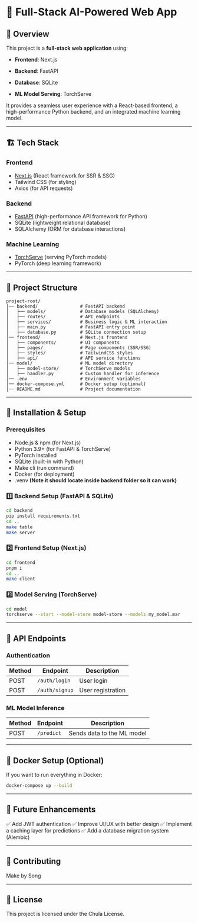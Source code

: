 # 🚀 Full-Stack AI-Powered Web App

## 📌 Overview

This project is a **full-stack web application** using:

- **Frontend**: Next.js

- **Backend**: FastAPI

- **Database**: SQLite

- **ML Model Serving**: TorchServe

It provides a seamless user experience with a React-based frontend, a high-performance Python backend, and an integrated machine learning model.

---

## 🏗 Tech Stack

### Frontend

- [Next.js](https://nextjs.org/) (React framework for SSR & SSG)
- Tailwind CSS (for styling)
- Axios (for API requests)

### Backend

- [FastAPI](https://fastapi.tiangolo.com/) (high-performance API framework for Python)
- SQLite (lightweight relational database)
- SQLAlchemy (ORM for database interactions)

### Machine Learning

- [TorchServe](https://pytorch.org/serve/) (serving PyTorch models)
- PyTorch (deep learning framework)

---

## 📂 Project Structure

```
project-root/
│── backend/                # FastAPI backend
│   ├── models/             # Database models (SQLAlchemy)
│   ├── routes/             # API endpoints
│   ├── services/           # Business logic & ML interaction
│   ├── main.py             # FastAPI entry point
│   ├── database.py         # SQLite connection setup
│── frontend/               # Next.js frontend
│   ├── components/         # UI components
│   ├── pages/              # Page components (SSR/SSG)
│   ├── styles/             # TailwindCSS styles
│   ├── api/                # API service functions
│── model/                  # ML model directory
│   ├── model-store/        # TorchServe models
│   ├── handler.py          # Custom handler for inference
│── .env                    # Environment variables
│── docker-compose.yml      # Docker setup (optional)
│── README.md               # Project documentation
```

---

## 🔧 Installation & Setup

### Prerequisites

- Node.js & npm (for Next.js)
- Python 3.9+ (for FastAPI & TorchServe)
- PyTorch installed
- SQLite (built-in with Python)
- Make cli (run command)
- Docker (for deployment)
- .venv **(Note it should locate inside backend folder so it can work)**

### 1️⃣ Backend Setup (FastAPI & SQLite)

```bash
cd backend
pip install requirements.txt
cd ..
make table
make server
```

### 2️⃣ Frontend Setup (Next.js)

```bash
cd frontend
pnpm i
cd ..
make client
```

### 3️⃣ Model Serving (TorchServe)

```bash
cd model
torchserve --start --model-store model-store --models my_model.mar
```

---

## 🔌 API Endpoints

### Authentication

| Method | Endpoint         | Description        |
|--------|-----------------|--------------------|
| POST   | `/auth/login`   | User login        |
| POST   | `/auth/signup`  | User registration |

### ML Model Inference

| Method | Endpoint      | Description                     |
|--------|--------------|---------------------------------|
| POST   | `/predict`   | Sends data to the ML model     |

---

## 🐳 Docker Setup (Optional)

If you want to run everything in Docker:

```bash
docker-compose up --build
```

---

## 📌 Future Enhancements

✅ Add JWT authentication
✅ Improve UI/UX with better design
✅ Implement a caching layer for predictions
✅ Add a database migration system (Alembic)

---

## 🤝 Contributing

Make by Song

---

## 📝 License

This project is licensed under the Chula License.
